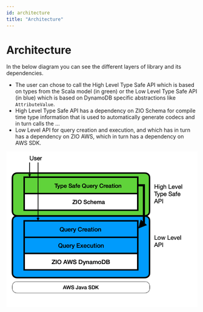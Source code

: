 ```yaml
---
id: architecture
title: "Architecture"
---
```


# Architecture

In the below diagram you can see the different layers of library and its dependencies.

- The user can chose to call the High Level Type Safe API which is based on types from the Scala model (in green) or the Low Level Type Safe API (in blue) which is based on DynamoDB specific abstractions like `AttributeValue`. 
- High Level Type Safe API has a dependency on ZIO Schema for compile time type information that is used to automatically generate codecs and in turn calls the ...
- Low Level API for query creation and execution, and which has in turn has a dependency on ZIO AWS, which in turn has a dependency on AWS SDK.   


![architecture diagram](architecture.png)